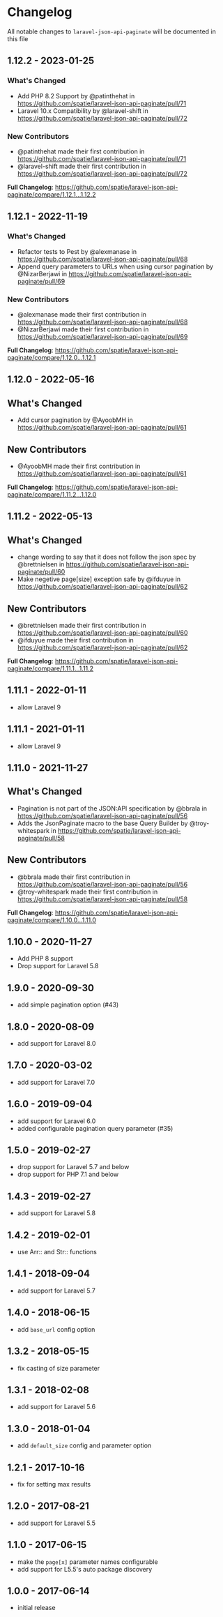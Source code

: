# Changelog

All notable changes to `laravel-json-api-paginate` will be documented in this file

## 1.12.2 - 2023-01-25

### What's Changed

- Add PHP 8.2 Support by @patinthehat in https://github.com/spatie/laravel-json-api-paginate/pull/71
- Laravel 10.x Compatibility by @laravel-shift in https://github.com/spatie/laravel-json-api-paginate/pull/72

### New Contributors

- @patinthehat made their first contribution in https://github.com/spatie/laravel-json-api-paginate/pull/71
- @laravel-shift made their first contribution in https://github.com/spatie/laravel-json-api-paginate/pull/72

**Full Changelog**: https://github.com/spatie/laravel-json-api-paginate/compare/1.12.1...1.12.2

## 1.12.1 - 2022-11-19

### What's Changed

- Refactor tests to Pest by @alexmanase in https://github.com/spatie/laravel-json-api-paginate/pull/68
- Append query parameters to URLs when using cursor pagination by @NizarBerjawi in https://github.com/spatie/laravel-json-api-paginate/pull/69

### New Contributors

- @alexmanase made their first contribution in https://github.com/spatie/laravel-json-api-paginate/pull/68
- @NizarBerjawi made their first contribution in https://github.com/spatie/laravel-json-api-paginate/pull/69

**Full Changelog**: https://github.com/spatie/laravel-json-api-paginate/compare/1.12.0...1.12.1

## 1.12.0 - 2022-05-16

## What's Changed

- Add cursor pagination by @AyoobMH in https://github.com/spatie/laravel-json-api-paginate/pull/61

## New Contributors

- @AyoobMH made their first contribution in https://github.com/spatie/laravel-json-api-paginate/pull/61

**Full Changelog**: https://github.com/spatie/laravel-json-api-paginate/compare/1.11.2...1.12.0

## 1.11.2 - 2022-05-13

## What's Changed

- change wording to say that it does not follow the json spec by @brettnielsen in https://github.com/spatie/laravel-json-api-paginate/pull/60
- Make negetive page[size] exception safe by @ifduyue in https://github.com/spatie/laravel-json-api-paginate/pull/62

## New Contributors

- @brettnielsen made their first contribution in https://github.com/spatie/laravel-json-api-paginate/pull/60
- @ifduyue made their first contribution in https://github.com/spatie/laravel-json-api-paginate/pull/62

**Full Changelog**: https://github.com/spatie/laravel-json-api-paginate/compare/1.11.1...1.11.2

## 1.11.1 - 2022-01-11

- allow Laravel 9

## 1.11.1 - 2021-01-11

- allow Laravel 9

## 1.11.0 - 2021-11-27

## What's Changed

- Pagination is not part of the JSON:API specification by @bbrala in https://github.com/spatie/laravel-json-api-paginate/pull/56
- Adds the JsonPaginate macro to the base Query Builder by @troy-whitespark in https://github.com/spatie/laravel-json-api-paginate/pull/58

## New Contributors

- @bbrala made their first contribution in https://github.com/spatie/laravel-json-api-paginate/pull/56
- @troy-whitespark made their first contribution in https://github.com/spatie/laravel-json-api-paginate/pull/58

**Full Changelog**: https://github.com/spatie/laravel-json-api-paginate/compare/1.10.0...1.11.0

## 1.10.0 - 2020-11-27

- Add PHP 8 support
- Drop support for Laravel 5.8

## 1.9.0 - 2020-09-30

- add simple pagination option (#43)

## 1.8.0 - 2020-08-09

- add support for Laravel 8.0

## 1.7.0 - 2020-03-02

- add support for Laravel 7.0

## 1.6.0 - 2019-09-04

- add support for Laravel 6.0
- added configurable pagination query parameter (#35)

## 1.5.0 - 2019-02-27

- drop support for Laravel 5.7 and below
- drop support for PHP 7.1 and below

## 1.4.3 - 2019-02-27

- add support for Laravel 5.8

## 1.4.2 - 2019-02-01

- use Arr:: and Str:: functions

## 1.4.1 - 2018-09-04

- add support for Laravel 5.7

## 1.4.0 - 2018-06-15

- add `base_url` config option

## 1.3.2 - 2018-05-15

- fix casting of size parameter

## 1.3.1 - 2018-02-08

- add support for Laravel 5.6

## 1.3.0 - 2018-01-04

- add `default_size` config and parameter option

## 1.2.1 - 2017-10-16

- fix for setting max results

## 1.2.0 - 2017-08-21

- add support for Laravel 5.5

## 1.1.0 - 2017-06-15

- make the `page[x]` parameter names configurable
- add support for L5.5's auto package discovery

## 1.0.0 - 2017-06-14

- initial release
